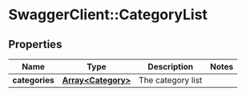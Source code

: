 # SwaggerClient::CategoryList

## Properties
Name | Type | Description | Notes
------------ | ------------- | ------------- | -------------
**categories** | [**Array&lt;Category&gt;**](Category.md) | The category list | 


